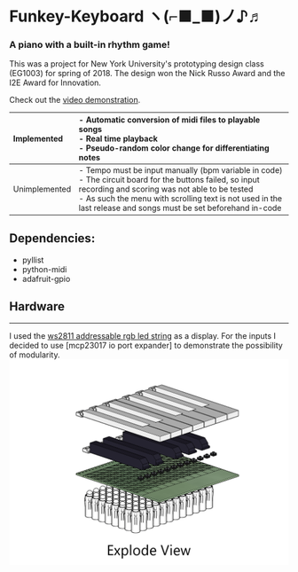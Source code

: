 # Funkey-Keyboard ヽ(⌐■_■)ノ♪♬
### A piano with a built-in rhythm game! 
This was a project for New York University's prototyping design class (EG1003) for spring of 2018. The design won the Nick Russo Award and the I2E Award for Innovation.  

Check out the [video demonstration](https://youtu.be/wlrPzlZg1Dw).

| Implemented | - Automatic conversion of midi files to playable songs<br>- Real time playback<br>- Pseudo-random color change for differentiating notes |
| :--- | :--- |
| Unimplemented | - Tempo must be input manually (bpm variable in code)<br>- The circuit board for the buttons failed, so input recording and scoring was not able to be tested<br>- As such the menu with scrolling text is not used in the last release and songs must be set beforehand in-code |

## Dependencies:
+ pyllist
+ python-midi
+ adafruit-gpio

## Hardware
___
I used the [ws2811 addressable rgb led string](http://a.co/irZiaNd) as a display.
For the inputs I decided to use [mcp23017 io port expander] to demonstrate the possibility of modularity. 
![Image of ortho explode view](/images/explode.png)

